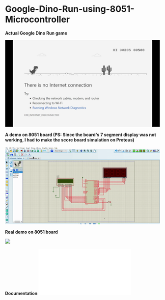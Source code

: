 # Google-Dino-Run-using-8051-Microcontroller #

**Actual Google Dino Run game**

![](maxresdefault.jpg)

**A demo on 8051 board (PS: Since the board's 7 segment display was not working, I had to make the score board simulation on Proteus)**

![](ezgif.com-gif-maker%20(1).gif)

**Real demo on 8051 board**

![](ezgif.com-gif-maker%20(2)%20(1).gif)

**Documentation**
![Doc](Report.pdf)
